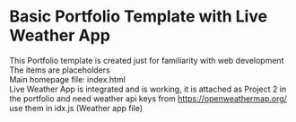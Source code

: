# Basic Portfolio Template with Live Weather App  
This Portfolio template is created just for familiarity with web development  
The items are placeholders  
Main homepage file: index.html  
Live Weather App is integrated and is working, it is attached as Project 2 in the portfolio and need weather api keys from https://openweathermap.org/ use them in idx.js (Weather app file) 
